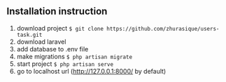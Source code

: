 ## Installation instruction

1. download project
``
$ git clone https://github.com/zhurasique/users-task.git
``
2. download laravel
3. add database to .env file
4. make migrations
``
$ php artisan migrate
``
5. start project
``
$ php artisan serve
``
6. go to localhost url (http://127.0.0.1:8000/ by default)
